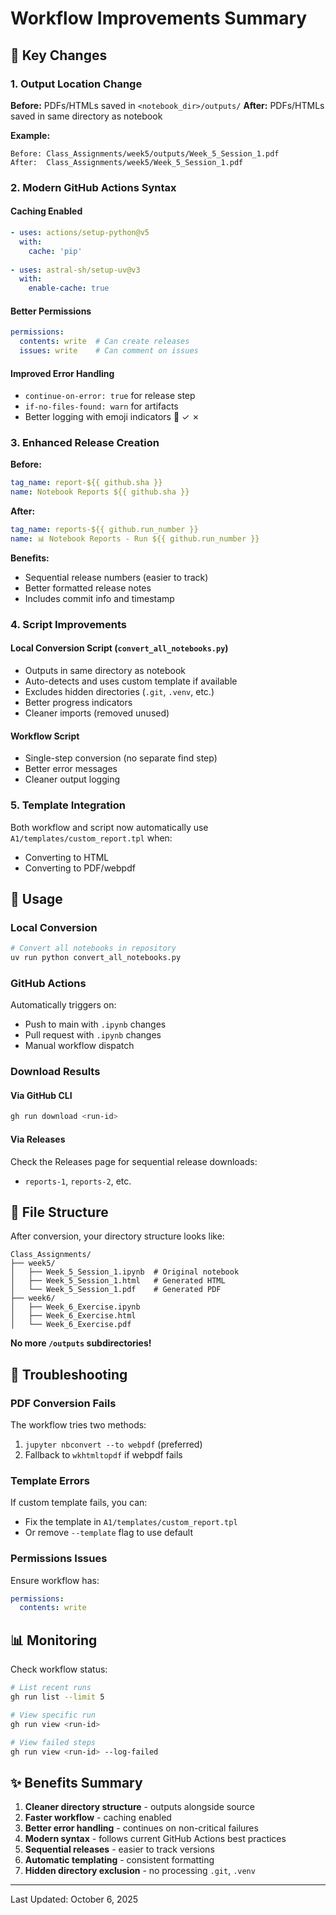 # Workflow Improvements Summary

## 🎯 Key Changes

### 1. Output Location Change
**Before:** PDFs/HTMLs saved in `<notebook_dir>/outputs/`
**After:** PDFs/HTMLs saved in same directory as notebook

**Example:**
```
Before: Class_Assignments/week5/outputs/Week_5_Session_1.pdf
After:  Class_Assignments/week5/Week_5_Session_1.pdf
```

### 2. Modern GitHub Actions Syntax

#### Caching Enabled
```yaml
- uses: actions/setup-python@v5
  with:
    cache: 'pip'
    
- uses: astral-sh/setup-uv@v3
  with:
    enable-cache: true
```

#### Better Permissions
```yaml
permissions:
  contents: write  # Can create releases
  issues: write    # Can comment on issues
```

#### Improved Error Handling
- `continue-on-error: true` for release step
- `if-no-files-found: warn` for artifacts
- Better logging with emoji indicators 📓 ✓ ✗

### 3. Enhanced Release Creation

**Before:**
```yaml
tag_name: report-${{ github.sha }}
name: Notebook Reports ${{ github.sha }}
```

**After:**
```yaml
tag_name: reports-${{ github.run_number }}
name: 📊 Notebook Reports - Run ${{ github.run_number }}
```

**Benefits:**
- Sequential release numbers (easier to track)
- Better formatted release notes
- Includes commit info and timestamp

### 4. Script Improvements

#### Local Conversion Script (`convert_all_notebooks.py`)
- Outputs in same directory as notebook
- Auto-detects and uses custom template if available
- Excludes hidden directories (`.git`, `.venv`, etc.)
- Better progress indicators
- Cleaner imports (removed unused)

#### Workflow Script
- Single-step conversion (no separate find step)
- Better error messages
- Cleaner output logging

### 5. Template Integration

Both workflow and script now automatically use `A1/templates/custom_report.tpl` when:
- Converting to HTML
- Converting to PDF/webpdf

## 🚀 Usage

### Local Conversion
```bash
# Convert all notebooks in repository
uv run python convert_all_notebooks.py
```

### GitHub Actions
Automatically triggers on:
- Push to main with `.ipynb` changes
- Pull request with `.ipynb` changes
- Manual workflow dispatch

### Download Results

#### Via GitHub CLI
```bash
gh run download <run-id>
```

#### Via Releases
Check the Releases page for sequential release downloads:
- `reports-1`, `reports-2`, etc.

## 📁 File Structure

After conversion, your directory structure looks like:

```
Class_Assignments/
├── week5/
│   ├── Week_5_Session_1.ipynb  # Original notebook
│   ├── Week_5_Session_1.html   # Generated HTML
│   └── Week_5_Session_1.pdf    # Generated PDF
├── week6/
│   ├── Week_6_Exercise.ipynb
│   ├── Week_6_Exercise.html
│   └── Week_6_Exercise.pdf
```

**No more `/outputs` subdirectories!**

## 🔧 Troubleshooting

### PDF Conversion Fails
The workflow tries two methods:
1. `jupyter nbconvert --to webpdf` (preferred)
2. Fallback to `wkhtmltopdf` if webpdf fails

### Template Errors
If custom template fails, you can:
- Fix the template in `A1/templates/custom_report.tpl`
- Or remove `--template` flag to use default

### Permissions Issues
Ensure workflow has:
```yaml
permissions:
  contents: write
```

## 📊 Monitoring

Check workflow status:
```bash
# List recent runs
gh run list --limit 5

# View specific run
gh run view <run-id>

# View failed steps
gh run view <run-id> --log-failed
```

## ✨ Benefits Summary

1. **Cleaner directory structure** - outputs alongside source
2. **Faster workflow** - caching enabled
3. **Better error handling** - continues on non-critical failures
4. **Modern syntax** - follows current GitHub Actions best practices
5. **Sequential releases** - easier to track versions
6. **Automatic templating** - consistent formatting
7. **Hidden directory exclusion** - no processing `.git`, `.venv`

---

Last Updated: October 6, 2025
